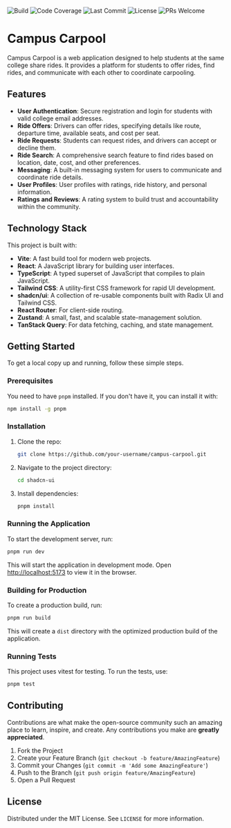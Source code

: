 ![Build](https://github.com/tjkreddy/carpool/actions/workflows/ci.yml/badge.svg)
![Code Coverage](https://img.shields.io/codecov/c/github/tjkreddy/carpool)
![Last Commit](https://img.shields.io/github/last-commit/tjkreddy/carpool)
![License](https://img.shields.io/github/license/tjkreddy/carpool)
![PRs Welcome](https://img.shields.io/badge/PRs-welcome-brightgreen.svg)

# Campus Carpool
Campus Carpool is a web application designed to help students at the same college share rides. It provides a platform for students to offer rides, find rides, and communicate with each other to coordinate carpooling.
## Features
- **User Authentication**: Secure registration and login for students with valid college email addresses.
- **Ride Offers**: Drivers can offer rides, specifying details like route, departure time, available seats, and cost per seat.
- **Ride Requests**: Students can request rides, and drivers can accept or decline them.
- **Ride Search**: A comprehensive search feature to find rides based on location, date, cost, and other preferences.
- **Messaging**: A built-in messaging system for users to communicate and coordinate ride details.
- **User Profiles**: User profiles with ratings, ride history, and personal information.
- **Ratings and Reviews**: A rating system to build trust and accountability within the community.
## Technology Stack
This project is built with:
- **Vite**: A fast build tool for modern web projects.
- **React**: A JavaScript library for building user interfaces.
- **TypeScript**: A typed superset of JavaScript that compiles to plain JavaScript.
- **Tailwind CSS**: A utility-first CSS framework for rapid UI development.
- **shadcn/ui**: A collection of re-usable components built with Radix UI and Tailwind CSS.
- **React Router**: For client-side routing.
- **Zustand**: A small, fast, and scalable state-management solution.
- **TanStack Query**: For data fetching, caching, and state management.
## Getting Started
To get a local copy up and running, follow these simple steps.
### Prerequisites
You need to have `pnpm` installed. If you don't have it, you can install it with:
```sh
npm install -g pnpm
```
### Installation
1. Clone the repo:
   ```sh
   git clone https://github.com/your-username/campus-carpool.git
   ```
2. Navigate to the project directory:
   ```sh
   cd shadcn-ui
   ```
3. Install dependencies:
   ```sh
   pnpm install
   ```

### Running the Application

To start the development server, run:

```sh
pnpm run dev
```

This will start the application in development mode. Open [http://localhost:5173](http://localhost:5173) to view it in the browser.

### Building for Production

To create a production build, run:

```sh
pnpm run build
```

This will create a `dist` directory with the optimized production build of the application.

### Running Tests

This project uses vitest for testing. To run the tests, use:

```sh
pnpm test
```

## Contributing

Contributions are what make the open-source community such an amazing place to learn, inspire, and create. Any contributions you make are **greatly appreciated**.

1. Fork the Project
2. Create your Feature Branch (`git checkout -b feature/AmazingFeature`)
3. Commit your Changes (`git commit -m 'Add some AmazingFeature'`)
4. Push to the Branch (`git push origin feature/AmazingFeature`)
5. Open a Pull Request

## License

Distributed under the MIT License. See `LICENSE` for more information.

